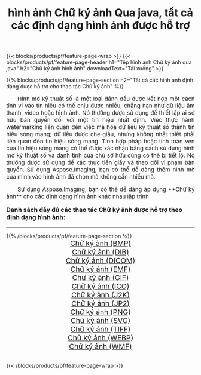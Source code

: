 ﻿---
title: hình ảnh Chữ ký ảnh Qua java, tất cả các định dạng hình ảnh được hỗ trợ 
weight: 3920
url: /vi/java/watermark/ 
lang: vi
langdirlevel: 2
locales: zh-hans,ja,it,ru,de,es,fr,nl,id,lt,pl,pt,vi,tr,ko,zh-hant,ar,hi,th,sv,cs,uk,he
description: Sử dụng Aspose.Imaging, bạn có thể dễ dàng Chữ ký ảnh hình ảnh qua java
---

{{< blocks/products/pf/feature-page-wrap >}}
{{< blocks/products/pf/feature-page-header h1="Tệp hình ảnh Chữ ký ảnh qua java" h2="Chữ ký ảnh hình ảnh" downloadText="Tải xuống" >}}


{{% blocks/products/pf/feature-page-section  h2="Tất cả các hình ảnh định dạng được hỗ trợ cho thao tác Chữ ký ảnh" %}}
<p align="justify" style="text-indent:2em;font-size:15px;">
Hình mờ kỹ thuật số là một loại đánh dấu được kết hợp một cách tinh vi vào tín hiệu có thể chịu được nhiễu, chẳng hạn như dữ liệu âm thanh, video hoặc hình ảnh. Nó thường được sử dụng để thiết lập ai sở hữu bản quyền đối với một tín hiệu nhất định. Việc thực hành watermarking liên quan đến việc mã hóa dữ liệu kỹ thuật số thành tín hiệu sóng mang; dữ liệu được che giấu, nhưng không nhất thiết phải liên quan đến tín hiệu sóng mang. Tính hợp pháp hoặc tính toàn vẹn của tín hiệu sóng mang có thể được xác nhận bằng cách sử dụng hình mờ kỹ thuật số và danh tính của chủ sở hữu cũng có thể bị tiết lộ. Nó thường được sử dụng để xác thực tiền giấy và theo dõi vi phạm bản quyền. Sử dụng Aspose.Imaging, bạn có thể dễ dàng thêm hình mờ của mình vào hình ảnh đã chọn mà không cần nhiều mã.
</p>
<p align="justify" style="text-indent:2em;font-size:15px;">
Sử dụng Aspose.Imaging, bạn có thể dễ dàng áp dụng **Chữ ký ảnh** cho các định dạng hình ảnh khác nhau lập trình
</p>
<h3 style="margin-top:16px;">
Danh sách đầy đủ các thao tác Chữ ký ảnh được hỗ trợ theo định dạng hình ảnh:
</h3>
<hr/>
{{% /blocks/products/pf/feature-page-section %}}
<div class="container-fluid productfamilypage bg-gray">
    <div class="convertypes bg-gray agp-content section">
        <div class="container">
		<div class="row other-converters" style="gap: 10px;font-size: 19px;text-align:center;">
		    <div class='col-md-3 other-converter remove-lp remove-rp'><a href="/imaging/vi/java/watermark/bmp/" style="padding:15px;">Chữ ký ảnh (BMP)</a></div><div class='col-md-3 other-converter remove-lp remove-rp'><a href="/imaging/vi/java/watermark/dib/" style="padding:15px;">Chữ ký ảnh (DIB)</a></div><div class='col-md-3 other-converter remove-lp remove-rp'><a href="/imaging/vi/java/watermark/dicom/" style="padding:15px;">Chữ ký ảnh (DICOM)</a></div><div class='col-md-3 other-converter remove-lp remove-rp'><a href="/imaging/vi/java/watermark/emf/" style="padding:15px;">Chữ ký ảnh (EMF)</a></div><div class='col-md-3 other-converter remove-lp remove-rp'><a href="/imaging/vi/java/watermark/gif/" style="padding:15px;">Chữ ký ảnh (GIF)</a></div><div class='col-md-3 other-converter remove-lp remove-rp'><a href="/imaging/vi/java/watermark/ico/" style="padding:15px;">Chữ ký ảnh (ICO)</a></div><div class='col-md-3 other-converter remove-lp remove-rp'><a href="/imaging/vi/java/watermark/j2k/" style="padding:15px;">Chữ ký ảnh (J2K)</a></div><div class='col-md-3 other-converter remove-lp remove-rp'><a href="/imaging/vi/java/watermark/jp2/" style="padding:15px;">Chữ ký ảnh (JP2)</a></div><div class='col-md-3 other-converter remove-lp remove-rp'><a href="/imaging/vi/java/watermark/png/" style="padding:15px;">Chữ ký ảnh (PNG)</a></div><div class='col-md-3 other-converter remove-lp remove-rp'><a href="/imaging/vi/java/watermark/svg/" style="padding:15px;">Chữ ký ảnh (SVG)</a></div><div class='col-md-3 other-converter remove-lp remove-rp'><a href="/imaging/vi/java/watermark/tiff/" style="padding:15px;">Chữ ký ảnh (TIFF)</a></div><div class='col-md-3 other-converter remove-lp remove-rp'><a href="/imaging/vi/java/watermark/webp/" style="padding:15px;">Chữ ký ảnh (WEBP)</a></div><div class='col-md-3 other-converter remove-lp remove-rp'><a href="/imaging/vi/java/watermark/wmf/" style="padding:15px;">Chữ ký ảnh (WMF)</a></div>
                </div>
        </div>
    </div>
</div>
<br/>

{{< /blocks/products/pf/feature-page-wrap >}}

